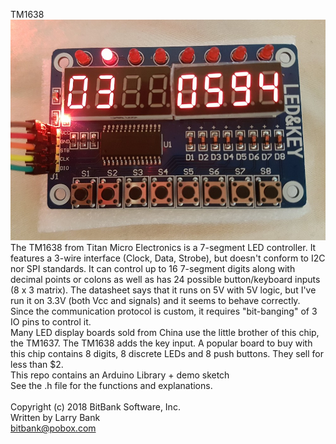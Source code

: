 TM1638
![TM1638](/display.jpg?raw=true "TM1638")
<br>
The TM1638 from Titan Micro Electronics is a 7-segment LED controller.
It features a 3-wire interface (Clock, Data, Strobe), but doesn't conform to I2C nor SPI standards.
It can control up to 16 7-segment digits along with decimal points or colons as well as has
24 possible button/keyboard inputs (8 x 3 matrix).
The datasheet says that it runs on 5V with 5V logic, but I've run it on 3.3V (both Vcc and signals)
and it seems to behave correctly.
Since the communication protocol is custom, it requires "bit-banging" of 3 IO pins to control it.
<br>
Many LED display boards sold from China use the little brother of this chip, the TM1637.
The TM1638 adds the key input. A popular board to buy with this chip contains 8 digits,
8 discrete LEDs and 8 push buttons. They sell for less than $2.
<br>
This repo contains an Arduino Library + demo sketch
<br>
See the .h file for the functions and explanations.
<br>
<br>
Copyright (c) 2018 BitBank Software, Inc.<br>
Written by Larry Bank<br>
bitbank@pobox.com<br>

